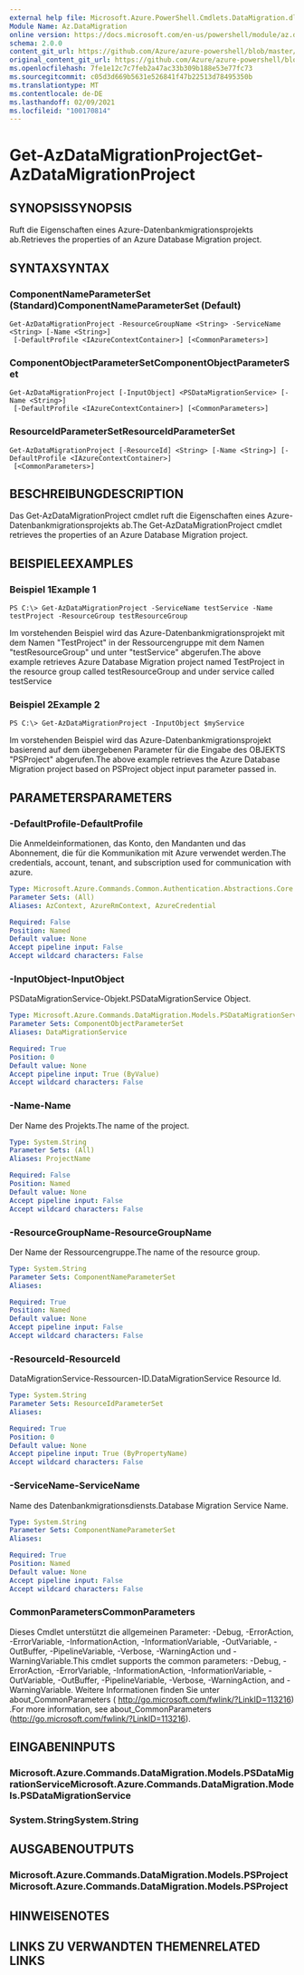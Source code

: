 ```yaml
---
external help file: Microsoft.Azure.PowerShell.Cmdlets.DataMigration.dll-Help.xml
Module Name: Az.DataMigration
online version: https://docs.microsoft.com/en-us/powershell/module/az.datamigration/Get-AzDataMigrationProject
schema: 2.0.0
content_git_url: https://github.com/Azure/azure-powershell/blob/master/src/DataMigration/DataMigration/help/Get-AzDataMigrationProject.md
original_content_git_url: https://github.com/Azure/azure-powershell/blob/master/src/DataMigration/DataMigration/help/Get-AzDataMigrationProject.md
ms.openlocfilehash: 7fe1e12c7c7feb2a47ac33b309b188e53e77fc73
ms.sourcegitcommit: c05d3d669b5631e526841f47b22513d78495350b
ms.translationtype: MT
ms.contentlocale: de-DE
ms.lasthandoff: 02/09/2021
ms.locfileid: "100170814"
---
```

# <span data-ttu-id="644e0-101">Get-AzDataMigrationProject</span><span class="sxs-lookup"><span data-stu-id="644e0-101">Get-AzDataMigrationProject</span></span>

## <span data-ttu-id="644e0-102">SYNOPSIS</span><span class="sxs-lookup"><span data-stu-id="644e0-102">SYNOPSIS</span></span>
<span data-ttu-id="644e0-103">Ruft die Eigenschaften eines Azure-Datenbankmigrationsprojekts ab.</span><span class="sxs-lookup"><span data-stu-id="644e0-103">Retrieves the properties of an Azure Database Migration project.</span></span>

## <span data-ttu-id="644e0-104">SYNTAX</span><span class="sxs-lookup"><span data-stu-id="644e0-104">SYNTAX</span></span>

### <span data-ttu-id="644e0-105">ComponentNameParameterSet (Standard)</span><span class="sxs-lookup"><span data-stu-id="644e0-105">ComponentNameParameterSet (Default)</span></span>
```
Get-AzDataMigrationProject -ResourceGroupName <String> -ServiceName <String> [-Name <String>]
 [-DefaultProfile <IAzureContextContainer>] [<CommonParameters>]
```

### <span data-ttu-id="644e0-106">ComponentObjectParameterSet</span><span class="sxs-lookup"><span data-stu-id="644e0-106">ComponentObjectParameterSet</span></span>
```
Get-AzDataMigrationProject [-InputObject] <PSDataMigrationService> [-Name <String>]
 [-DefaultProfile <IAzureContextContainer>] [<CommonParameters>]
```

### <span data-ttu-id="644e0-107">ResourceIdParameterSet</span><span class="sxs-lookup"><span data-stu-id="644e0-107">ResourceIdParameterSet</span></span>
```
Get-AzDataMigrationProject [-ResourceId] <String> [-Name <String>] [-DefaultProfile <IAzureContextContainer>]
 [<CommonParameters>]
```

## <span data-ttu-id="644e0-108">BESCHREIBUNG</span><span class="sxs-lookup"><span data-stu-id="644e0-108">DESCRIPTION</span></span>
<span data-ttu-id="644e0-109">Das Get-AzDataMigrationProject cmdlet ruft die Eigenschaften eines Azure-Datenbankmigrationsprojekts ab.</span><span class="sxs-lookup"><span data-stu-id="644e0-109">The Get-AzDataMigrationProject cmdlet retrieves the properties of an Azure Database Migration project.</span></span>

## <span data-ttu-id="644e0-110">BEISPIELE</span><span class="sxs-lookup"><span data-stu-id="644e0-110">EXAMPLES</span></span>

### <span data-ttu-id="644e0-111">Beispiel 1</span><span class="sxs-lookup"><span data-stu-id="644e0-111">Example 1</span></span>
```
PS C:\> Get-AzDataMigrationProject -ServiceName testService -Name testProject -ResourceGroup testResourceGroup
```

<span data-ttu-id="644e0-112">Im vorstehenden Beispiel wird das Azure-Datenbankmigrationsprojekt mit dem Namen "TestProject" in der Ressourcengruppe mit dem Namen "testResourceGroup" und unter "testService" abgerufen.</span><span class="sxs-lookup"><span data-stu-id="644e0-112">The above example retrieves  Azure Database Migration project named TestProject in the resource group called testResourceGroup and under service called testService</span></span>

### <span data-ttu-id="644e0-113">Beispiel 2</span><span class="sxs-lookup"><span data-stu-id="644e0-113">Example 2</span></span>
```
PS C:\> Get-AzDataMigrationProject -InputObject $myService
```

<span data-ttu-id="644e0-114">Im vorstehenden Beispiel wird das Azure-Datenbankmigrationsprojekt basierend auf dem übergebenen Parameter für die Eingabe des OBJEKTS "PSProject" abgerufen.</span><span class="sxs-lookup"><span data-stu-id="644e0-114">The above example retrieves the  Azure Database Migration project based on PSProject object input parameter passed in.</span></span> 

## <span data-ttu-id="644e0-115">PARAMETERS</span><span class="sxs-lookup"><span data-stu-id="644e0-115">PARAMETERS</span></span>

### <span data-ttu-id="644e0-116">-DefaultProfile</span><span class="sxs-lookup"><span data-stu-id="644e0-116">-DefaultProfile</span></span>
<span data-ttu-id="644e0-117">Die Anmeldeinformationen, das Konto, den Mandanten und das Abonnement, die für die Kommunikation mit Azure verwendet werden.</span><span class="sxs-lookup"><span data-stu-id="644e0-117">The credentials, account, tenant, and subscription used for communication with azure.</span></span>

```yaml
Type: Microsoft.Azure.Commands.Common.Authentication.Abstractions.Core.IAzureContextContainer
Parameter Sets: (All)
Aliases: AzContext, AzureRmContext, AzureCredential

Required: False
Position: Named
Default value: None
Accept pipeline input: False
Accept wildcard characters: False
```

### <span data-ttu-id="644e0-118">-InputObject</span><span class="sxs-lookup"><span data-stu-id="644e0-118">-InputObject</span></span>
<span data-ttu-id="644e0-119">PSDataMigrationService-Objekt.</span><span class="sxs-lookup"><span data-stu-id="644e0-119">PSDataMigrationService Object.</span></span>

```yaml
Type: Microsoft.Azure.Commands.DataMigration.Models.PSDataMigrationService
Parameter Sets: ComponentObjectParameterSet
Aliases: DataMigrationService

Required: True
Position: 0
Default value: None
Accept pipeline input: True (ByValue)
Accept wildcard characters: False
```

### <span data-ttu-id="644e0-120">-Name</span><span class="sxs-lookup"><span data-stu-id="644e0-120">-Name</span></span>
<span data-ttu-id="644e0-121">Der Name des Projekts.</span><span class="sxs-lookup"><span data-stu-id="644e0-121">The name of the project.</span></span>

```yaml
Type: System.String
Parameter Sets: (All)
Aliases: ProjectName

Required: False
Position: Named
Default value: None
Accept pipeline input: False
Accept wildcard characters: False
```

### <span data-ttu-id="644e0-122">-ResourceGroupName</span><span class="sxs-lookup"><span data-stu-id="644e0-122">-ResourceGroupName</span></span>
<span data-ttu-id="644e0-123">Der Name der Ressourcengruppe.</span><span class="sxs-lookup"><span data-stu-id="644e0-123">The name of the resource group.</span></span>

```yaml
Type: System.String
Parameter Sets: ComponentNameParameterSet
Aliases:

Required: True
Position: Named
Default value: None
Accept pipeline input: False
Accept wildcard characters: False
```

### <span data-ttu-id="644e0-124">-ResourceId</span><span class="sxs-lookup"><span data-stu-id="644e0-124">-ResourceId</span></span>
<span data-ttu-id="644e0-125">DataMigrationService-Ressourcen-ID.</span><span class="sxs-lookup"><span data-stu-id="644e0-125">DataMigrationService Resource Id.</span></span>

```yaml
Type: System.String
Parameter Sets: ResourceIdParameterSet
Aliases:

Required: True
Position: 0
Default value: None
Accept pipeline input: True (ByPropertyName)
Accept wildcard characters: False
```

### <span data-ttu-id="644e0-126">-ServiceName</span><span class="sxs-lookup"><span data-stu-id="644e0-126">-ServiceName</span></span>
<span data-ttu-id="644e0-127">Name des Datenbankmigrationsdiensts.</span><span class="sxs-lookup"><span data-stu-id="644e0-127">Database Migration Service Name.</span></span>

```yaml
Type: System.String
Parameter Sets: ComponentNameParameterSet
Aliases:

Required: True
Position: Named
Default value: None
Accept pipeline input: False
Accept wildcard characters: False
```

### <span data-ttu-id="644e0-128">CommonParameters</span><span class="sxs-lookup"><span data-stu-id="644e0-128">CommonParameters</span></span>
<span data-ttu-id="644e0-129">Dieses Cmdlet unterstützt die allgemeinen Parameter: -Debug, -ErrorAction, -ErrorVariable, -InformationAction, -InformationVariable, -OutVariable, -OutBuffer, -PipelineVariable, -Verbose, -WarningAction und -WarningVariable.</span><span class="sxs-lookup"><span data-stu-id="644e0-129">This cmdlet supports the common parameters: -Debug, -ErrorAction, -ErrorVariable, -InformationAction, -InformationVariable, -OutVariable, -OutBuffer, -PipelineVariable, -Verbose, -WarningAction, and -WarningVariable.</span></span> <span data-ttu-id="644e0-130">Weitere Informationen finden Sie unter about_CommonParameters ( http://go.microsoft.com/fwlink/?LinkID=113216) .</span><span class="sxs-lookup"><span data-stu-id="644e0-130">For more information, see about_CommonParameters (http://go.microsoft.com/fwlink/?LinkID=113216).</span></span>

## <span data-ttu-id="644e0-131">EINGABEN</span><span class="sxs-lookup"><span data-stu-id="644e0-131">INPUTS</span></span>

### <span data-ttu-id="644e0-132">Microsoft.Azure.Commands.DataMigration.Models.PSDataMigrationService</span><span class="sxs-lookup"><span data-stu-id="644e0-132">Microsoft.Azure.Commands.DataMigration.Models.PSDataMigrationService</span></span>

### <span data-ttu-id="644e0-133">System.String</span><span class="sxs-lookup"><span data-stu-id="644e0-133">System.String</span></span>

## <span data-ttu-id="644e0-134">AUSGABEN</span><span class="sxs-lookup"><span data-stu-id="644e0-134">OUTPUTS</span></span>

### <span data-ttu-id="644e0-135">Microsoft.Azure.Commands.DataMigration.Models.PSProject</span><span class="sxs-lookup"><span data-stu-id="644e0-135">Microsoft.Azure.Commands.DataMigration.Models.PSProject</span></span>

## <span data-ttu-id="644e0-136">HINWEISE</span><span class="sxs-lookup"><span data-stu-id="644e0-136">NOTES</span></span>

## <span data-ttu-id="644e0-137">LINKS ZU VERWANDTEN THEMEN</span><span class="sxs-lookup"><span data-stu-id="644e0-137">RELATED LINKS</span></span>
